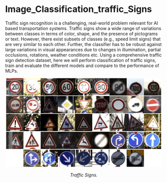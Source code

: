 # Image_Classification_traffic_Signs

Traffic sign recognition is a challenging, real-world problem relevant for AI based transportation systems. Traffic signs show a wide range of variations between classes in terms of color, shape, and the presence of pictograms or text. However, there exist subsets of classes (e.g., speed limit signs) that are very similar to each other. Further, the classifier has to be robust against large variations in visual appearances due to changes in illumination, partial occlusions, rotations, weather conditions etc. Using a comprehensive traffic sign detection dataset, here we will perform classification of traffic signs, train and evaluate the different models and compare to the performance of MLPs.
<div align="center">
    <img src="./images/traffic signs.jpg" alt="Clustering Results" width="500">
    <p><em>Traffic Signs.</em></p>
</div>

